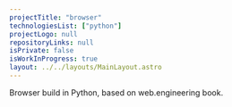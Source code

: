```yaml
---
projectTitle: "browser"
technologiesList: ["python"]
projectLogo: null
repositoryLinks: null
isPrivate: false
isWorkInProgress: true
layout: ../../layouts/MainLayout.astro
---
```


Browser build in Python, based on web.engineering book.
